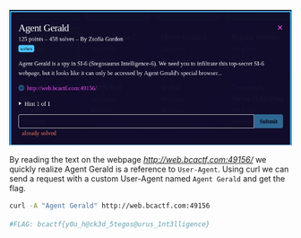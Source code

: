 ![Challenge](https://github.com/ZeroCooL-555/CTF/blob/master/BCACTF%202.0/web/Agent%20Gerald/challenge.png)


By reading the text on the webpage *http://web.bcactf.com:49156/*
we quickly realize Agent Gerald is a reference to `User-Agent`.
Using curl we can send a request with a custom User-Agent
named `Agent Gerald` and get the flag.

```bash
curl -A "Agent Gerald" http://web.bcactf.com:49156

#FLAG: bcactf{y0u_h@ck3d_5tegos@urus_1nt3lligence}
```
